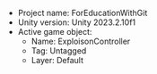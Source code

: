 <!-- UNITY CODE ASSIST INSTRUCTIONS START -->
- Project name: ForEducationWithGit
- Unity version: Unity 2023.2.10f1
- Active game object:
  - Name: ExploisonController
  - Tag: Untagged
  - Layer: Default
<!-- UNITY CODE ASSIST INSTRUCTIONS END -->